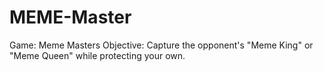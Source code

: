 # MEME-Master
Game: Meme Masters  Objective: Capture the opponent's "Meme King" or "Meme Queen" while protecting your own.
